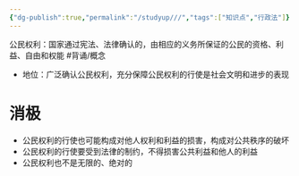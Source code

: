 ```yaml
---
{"dg-publish":true,"permalink":"/studyup///","tags":["知识点","行政法"]}
---
```


公民权利：国家通过宪法、法律确认的，由相应的义务所保证的公民的资格、利益、自由和权能 #背诵/概念 
- 地位：广泛确认公民权利，充分保障公民权利的行使是社会文明和进步的表现
# 消极
- 公民权利的行使也可能构成对他人权利和利益的损害，构成对公共秩序的破坏
- 公民权利的行使要受到法律的制约，不得损害公共利益和他人的利益
- 公民权利也不是无限的、绝对的